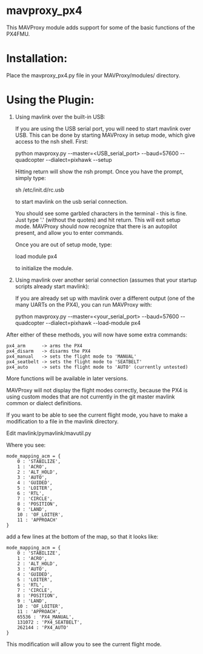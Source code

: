 mavproxy_px4
============

This MAVProxy module adds support for some of the basic functions of the PX4FMU.

Installation:
=============

Place the mavproxy_px4.py file in your MAVProxy/modules/ directory.

Using the Plugin:
=================

1) Using mavlink over the built-in USB:

   If you are using the USB serial port, you will need to start mavlink over USB.
   This can be done by starting MAVProxy in setup mode, which give access to the nsh shell.
   First:

    python mavproxy.py --master=<USB_serial_port> --baud=57600 --quadcopter --dialect=pixhawk --setup

   Hitting return will show the nsh prompt.
   Once you have the prompt, simply type:

    sh /etc/init.d/rc.usb

   to start mavlink on the usb serial connection.

   You should see some garbled characters in the terminal - this is fine.
   Just type '.' (without the quotes) and hit return.  This will exit setup mode.
   MAVProxy should now recognize that there is an autopilot present, and allow you to enter commands.

   Once you are out of setup mode, type:

    load module px4

   to initialize the module.

2) Using mavlink over another serial connection (assumes that your startup scripts already start mavlink):

   If you are already set up with mavlink over a different output (one of the many UARTs on the PX4),
   you can run MAVProxy with:

    python mavproxy.py --master=<your_serial_port> --baud=57600 --quadcopter --dialect=pixhawk --load-module px4


After either of these methods, you will now have some extra commands:

    px4_arm      -> arms the PX4
    px4_disarm   -> disarms the PX4
    px4_manual   -> sets the flight mode to 'MANUAL'
    px4_seatbelt -> sets the flight mode to 'SEATBELT'
    px4_auto     -> sets the flight mode to 'AUTO' (currently untested)

More functions will be available in later versions.

MAVProxy will not display the flight modes correctly, because the PX4 is using custom modes that are not
currently in the git master mavlink common or dialect definitions.

If you want to be able to see the current flight mode, you have to make a modification to a file in
the mavlink directory.

Edit mavlink/pymavlink/mavutil.py

Where you see: 


    mode_mapping_acm = {
        0 : 'STABILIZE',
        1 : 'ACRO',
        2 : 'ALT_HOLD',
        3 : 'AUTO',
        4 : 'GUIDED',
        5 : 'LOITER',
        6 : 'RTL',
        7 : 'CIRCLE',
        8 : 'POSITION',
        9 : 'LAND',
        10 : 'OF_LOITER',
        11 : 'APPROACH'
    }

add a few lines at the bottom of the map, so that it looks like:
    
    mode_mapping_acm = {
        0 : 'STABILIZE',
        1 : 'ACRO',
        2 : 'ALT_HOLD',
        3 : 'AUTO',
        4 : 'GUIDED',
        5 : 'LOITER',
        6 : 'RTL',
        7 : 'CIRCLE',
        8 : 'POSITION',
        9 : 'LAND',
        10 : 'OF_LOITER',
        11 : 'APPROACH',
        65536 : 'PX4_MANUAL',
        131072 : 'PX4_SEATBELT',
        262144 : 'PX4_AUTO'
    }
  
This modification will allow you to see the current flight mode.   
  

  
